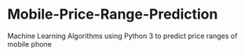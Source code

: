 # Mobile-Price-Range-Prediction
Machine Learning Algorithms using Python 3 to predict price ranges of mobile phone
